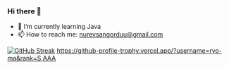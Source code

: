 ### Hi there 👋

- 🌱 I’m currently learning Java
- 📫 How to reach me: nurevsangorduu@gmail.com

[![GitHub Streak](http://github-readme-streak-stats.herokuapp.com?user=nurevs&theme=gruvbox&border_radius=4.6)](https://git.io/streak-stats)
https://github-profile-trophy.vercel.app/?username=ryo-ma&rank=S,AAA



